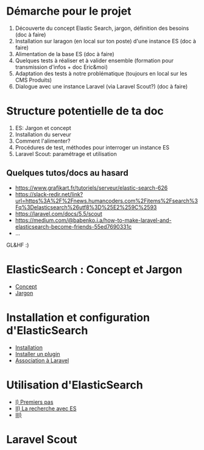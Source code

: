 # Démarche pour le projet

1. Découverte du concept Elastic Search, jargon, définition des besoins (doc à faire)
1. Installation sur laragon (en local sur ton poste) d'une instance ES (doc à faire)
1. Alimentation de la base ES (doc à faire)
1. Quelques tests à réaliser et à valider ensemble (formation pour transmission d'infos + doc Eric&moi)
1. Adaptation des tests à notre problématique (toujours en local sur les CMS Produits)
1. Dialogue avec une instance Laravel (via Laravel Scout?) (doc à faire)

# Structure potentielle de ta doc

1. ES: Jargon et concept
1. Installation du serveur
1. Comment l'alimenter?
1. Procédures de test, méthodes pour interroger un instance ES
1. Laravel Scout: paramétrage et utilisation


## Quelques tutos/docs au hasard

- https://www.grafikart.fr/tutoriels/serveur/elastic-search-626
- https://slack-redir.net/link?url=https%3A%2F%2Fnews.humancoders.com%2Fitems%2Fsearch%3Fq%3Delasticsearch%26utf8%3D%25E2%259C%2593
- https://laravel.com/docs/5.5/scout
- https://medium.com/@babenko.i.a/how-to-make-laravel-and-elasticsearch-become-friends-55ed7690331c
- ...

GL&HF :)

# ElasticSearch : Concept et Jargon

- [Concept](/p1/Concept)
- [Jargon](/p1/Terminologie)

# Installation et configuration d'ElasticSearch

- [Installation](/p2/Installation)
- [Installer un plugin](/p2/Plugin)
- [Association à Laravel](/p2/Configuration-de-Laravel)

# Utilisation d'ElasticSearch

- [I) Premiers pas](/p3/apprentissage)
- [II) La recherche avec ES](/p3/Recherche)
- [III) ](/p3/Z)

# Laravel Scout